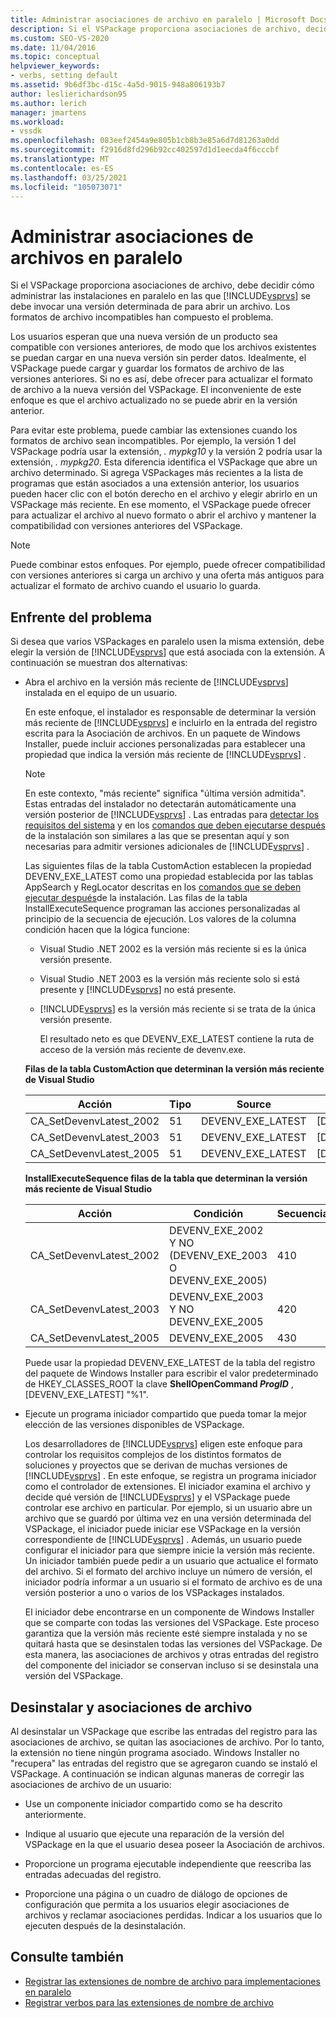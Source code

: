 ```yaml
---
title: Administrar asociaciones de archivo en paralelo | Microsoft Docs
description: Si el VSPackage proporciona asociaciones de archivo, decida cómo administrar las instalaciones en paralelo en las que una versión concreta de Visual Studio abre un archivo.
ms.custom: SEO-VS-2020
ms.date: 11/04/2016
ms.topic: conceptual
helpviewer_keywords:
- verbs, setting default
ms.assetid: 9b6df3bc-d15c-4a5d-9015-948a806193b7
author: leslierichardson95
ms.author: lerich
manager: jmartens
ms.workload:
- vssdk
ms.openlocfilehash: 083eef2454a9e805b1cb8b3e85a6d7d81263a0dd
ms.sourcegitcommit: f2916d8fd296b92cc402597d1d1eecda4f6cccbf
ms.translationtype: MT
ms.contentlocale: es-ES
ms.lasthandoff: 03/25/2021
ms.locfileid: "105073071"
---
```

# <a name="manage-side-by-side-file-associations"></a>Administrar asociaciones de archivos en paralelo

Si el VSPackage proporciona asociaciones de archivo, debe decidir cómo administrar las instalaciones en paralelo en las que [!INCLUDE[vsprvs](../code-quality/includes/vsprvs_md.md)] se debe invocar una versión determinada de para abrir un archivo. Los formatos de archivo incompatibles han compuesto el problema.

Los usuarios esperan que una nueva versión de un producto sea compatible con versiones anteriores, de modo que los archivos existentes se puedan cargar en una nueva versión sin perder datos. Idealmente, el VSPackage puede cargar y guardar los formatos de archivo de las versiones anteriores. Si no es así, debe ofrecer para actualizar el formato de archivo a la nueva versión del VSPackage. El inconveniente de este enfoque es que el archivo actualizado no se puede abrir en la versión anterior.

Para evitar este problema, puede cambiar las extensiones cuando los formatos de archivo sean incompatibles. Por ejemplo, la versión 1 del VSPackage podría usar la extensión, *. mypkg10* y la versión 2 podría usar la extensión, *. mypkg20*. Esta diferencia identifica el VSPackage que abre un archivo determinado. Si agrega VSPackages más recientes a la lista de programas que están asociados a una extensión anterior, los usuarios pueden hacer clic con el botón derecho en el archivo y elegir abrirlo en un VSPackage más reciente. En ese momento, el VSPackage puede ofrecer para actualizar el archivo al nuevo formato o abrir el archivo y mantener la compatibilidad con versiones anteriores del VSPackage.

> [!NOTE]
> Puede combinar estos enfoques. Por ejemplo, puede ofrecer compatibilidad con versiones anteriores si carga un archivo y una oferta más antiguos para actualizar el formato de archivo cuando el usuario lo guarda.

## <a name="face-the-problem"></a>Enfrente del problema

Si desea que varios VSPackages en paralelo usen la misma extensión, debe elegir la versión de [!INCLUDE[vsprvs](../code-quality/includes/vsprvs_md.md)] que está asociada con la extensión. A continuación se muestran dos alternativas:

- Abra el archivo en la versión más reciente de [!INCLUDE[vsprvs](../code-quality/includes/vsprvs_md.md)] instalada en el equipo de un usuario.

   En este enfoque, el instalador es responsable de determinar la versión más reciente de [!INCLUDE[vsprvs](../code-quality/includes/vsprvs_md.md)] e incluirlo en la entrada del registro escrita para la Asociación de archivos. En un paquete de Windows Installer, puede incluir acciones personalizadas para establecer una propiedad que indica la versión más reciente de [!INCLUDE[vsprvs](../code-quality/includes/vsprvs_md.md)] .

  > [!NOTE]
  > En este contexto, "más reciente" significa "última versión admitida". Estas entradas del instalador no detectarán automáticamente una versión posterior de [!INCLUDE[vsprvs](../code-quality/includes/vsprvs_md.md)] . Las entradas para [detectar los requisitos del sistema](../extensibility/internals/detecting-system-requirements.md) y en los [comandos que deben ejecutarse después](../extensibility/internals/commands-that-must-be-run-after-installation.md) de la instalación son similares a las que se presentan aquí y son necesarias para admitir versiones adicionales de [!INCLUDE[vsprvs](../code-quality/includes/vsprvs_md.md)] .

   Las siguientes filas de la tabla CustomAction establecen la propiedad DEVENV_EXE_LATEST como una propiedad establecida por las tablas AppSearch y RegLocator descritas en los [comandos que se deben ejecutar después](../extensibility/internals/commands-that-must-be-run-after-installation.md)de la instalación. Las filas de la tabla InstallExecuteSequence programan las acciones personalizadas al principio de la secuencia de ejecución. Los valores de la columna condición hacen que la lógica funcione:

  - Visual Studio .NET 2002 es la versión más reciente si es la única versión presente.

  - Visual Studio .NET 2003 es la versión más reciente solo si está presente y [!INCLUDE[vsprvs](../code-quality/includes/vsprvs_md.md)] no está presente.

  - [!INCLUDE[vsprvs](../code-quality/includes/vsprvs_md.md)] es la versión más reciente si se trata de la única versión presente.

    El resultado neto es que DEVENV_EXE_LATEST contiene la ruta de acceso de la versión más reciente de devenv.exe.

  **Filas de la tabla CustomAction que determinan la versión más reciente de Visual Studio**

  |Acción|Tipo|Source|Destino|
  |------------|----------|------------|------------|
  |CA_SetDevenvLatest_2002|51|DEVENV_EXE_LATEST|[DEVENV_EXE_2002]|
  |CA_SetDevenvLatest_2003|51|DEVENV_EXE_LATEST|[DEVENV_EXE_2003]|
  |CA_SetDevenvLatest_2005|51|DEVENV_EXE_LATEST|[DEVENV_EXE_2005]|

  **InstallExecuteSequence filas de la tabla que determinan la versión más reciente de Visual Studio**

  |Acción|Condición|Secuencia|
  |------------|---------------|--------------|
  |CA_SetDevenvLatest_2002|DEVENV_EXE_2002 Y NO (DEVENV_EXE_2003 O DEVENV_EXE_2005)|410|
  |CA_SetDevenvLatest_2003|DEVENV_EXE_2003 Y NO DEVENV_EXE_2005|420|
  |CA_SetDevenvLatest_2005|DEVENV_EXE_2005|430|

   Puede usar la propiedad DEVENV_EXE_LATEST de la tabla del registro del paquete de Windows Installer para escribir el valor predeterminado de HKEY_CLASSES_ROOT la clave **ShellOpenCommand *ProgID*** , [DEVENV_EXE_LATEST] "%1".

- Ejecute un programa iniciador compartido que pueda tomar la mejor elección de las versiones disponibles de VSPackage.

   Los desarrolladores de [!INCLUDE[vsprvs](../code-quality/includes/vsprvs_md.md)] eligen este enfoque para controlar los requisitos complejos de los distintos formatos de soluciones y proyectos que se derivan de muchas versiones de [!INCLUDE[vsprvs](../code-quality/includes/vsprvs_md.md)] . En este enfoque, se registra un programa iniciador como el controlador de extensiones. El iniciador examina el archivo y decide qué versión de [!INCLUDE[vsprvs](../code-quality/includes/vsprvs_md.md)] y el VSPackage puede controlar ese archivo en particular. Por ejemplo, si un usuario abre un archivo que se guardó por última vez en una versión determinada del VSPackage, el iniciador puede iniciar ese VSPackage en la versión correspondiente de [!INCLUDE[vsprvs](../code-quality/includes/vsprvs_md.md)] . Además, un usuario puede configurar el iniciador para que siempre inicie la versión más reciente. Un iniciador también puede pedir a un usuario que actualice el formato del archivo. Si el formato del archivo incluye un número de versión, el iniciador podría informar a un usuario si el formato de archivo es de una versión posterior a uno o varios de los VSPackages instalados.

   El iniciador debe encontrarse en un componente de Windows Installer que se comparte con todas las versiones del VSPackage. Este proceso garantiza que la versión más reciente esté siempre instalada y no se quitará hasta que se desinstalen todas las versiones del VSPackage. De esta manera, las asociaciones de archivos y otras entradas del registro del componente del iniciador se conservan incluso si se desinstala una versión del VSPackage.

## <a name="uninstall-and-file-associations"></a>Desinstalar y asociaciones de archivo

Al desinstalar un VSPackage que escribe las entradas del registro para las asociaciones de archivo, se quitan las asociaciones de archivo. Por lo tanto, la extensión no tiene ningún programa asociado. Windows Installer no "recupera" las entradas del registro que se agregaron cuando se instaló el VSPackage. A continuación se indican algunas maneras de corregir las asociaciones de archivo de un usuario:

- Use un componente iniciador compartido como se ha descrito anteriormente.

- Indique al usuario que ejecute una reparación de la versión del VSPackage en la que el usuario desea poseer la Asociación de archivos.

- Proporcione un programa ejecutable independiente que reescriba las entradas adecuadas del registro.

- Proporcione una página o un cuadro de diálogo de opciones de configuración que permita a los usuarios elegir asociaciones de archivos y reclamar asociaciones perdidas. Indicar a los usuarios que lo ejecuten después de la desinstalación.

## <a name="see-also"></a>Consulte también

- [Registrar las extensiones de nombre de archivo para implementaciones en paralelo](../extensibility/registering-file-name-extensions-for-side-by-side-deployments.md)
- [Registrar verbos para las extensiones de nombre de archivo](../extensibility/registering-verbs-for-file-name-extensions.md)
